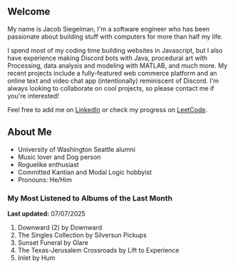 
## Welcome
My name is Jacob Siegelman, I'm a software engineer who has been passionate about building stuff with computers for more than half my life.

I spend most of my coding time building websites in Javascript, but I also have experience making Discord bots with Java, procedural art with Processing, data analysis and modeling with MATLAB, and much more. My recent projects include a fully-featured web commerce platform and an online text and video chat app (intentionally) reminiscent of Discord. I'm always looking to collaborate on cool projects, so please contact me if you're interested!

Feel free to add me on [LinkedIn](https://www.linkedin.com/in/jacob-siegelman/) or check my progress on [LeetCode](https://leetcode.com/jsiegelman/).

## About Me
- University of Washington Seattle alumni
- Music lover and Dog person
- Roguelike enthusiast
- Committed Kantian and Modal Logic hobbyist
- Pronouns: He/Him

### My Most Listened to Albums of the Last Month
**Last updated:** 07/07/2025 <!-- lfm -->   
1. <!-- lfm -->Downward (2) by Downward  
2. <!-- lfm -->The Singles Collection by Silversun Pickups  
3. <!-- lfm -->Sunset Funeral by Glare  
4. <!-- lfm -->The Texas-Jerusalem Crossroads by Lift to Experience  
5. <!-- lfm -->Inlet by Hum  
